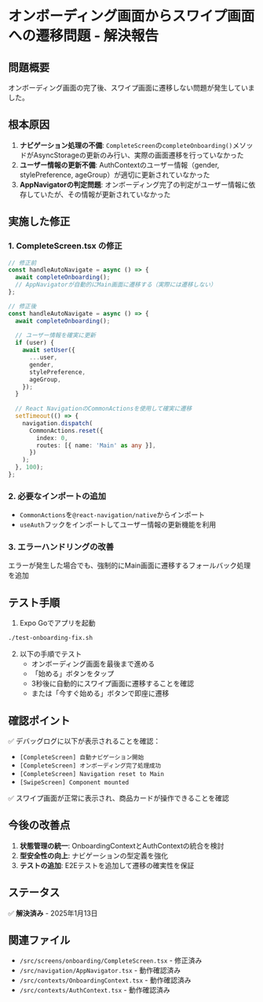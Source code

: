 # オンボーディング画面からスワイプ画面への遷移問題 - 解決報告

## 問題概要
オンボーディング画面の完了後、スワイプ画面に遷移しない問題が発生していました。

## 根本原因
1. **ナビゲーション処理の不備**: `CompleteScreen`の`completeOnboarding()`メソッドがAsyncStorageの更新のみ行い、実際の画面遷移を行っていなかった
2. **ユーザー情報の更新不備**: AuthContextのユーザー情報（gender, stylePreference, ageGroup）が適切に更新されていなかった
3. **AppNavigatorの判定問題**: オンボーディング完了の判定がユーザー情報に依存していたが、その情報が更新されていなかった

## 実施した修正

### 1. CompleteScreen.tsx の修正
```typescript
// 修正前
const handleAutoNavigate = async () => {
  await completeOnboarding();
  // AppNavigatorが自動的にMain画面に遷移する（実際には遷移しない）
};

// 修正後
const handleAutoNavigate = async () => {
  await completeOnboarding();
  
  // ユーザー情報を確実に更新
  if (user) {
    await setUser({
      ...user,
      gender,
      stylePreference,
      ageGroup,
    });
  }
  
  // React NavigationのCommonActionsを使用して確実に遷移
  setTimeout(() => {
    navigation.dispatch(
      CommonActions.reset({
        index: 0,
        routes: [{ name: 'Main' as any }],
      })
    );
  }, 100);
};
```

### 2. 必要なインポートの追加
- `CommonActions`を`@react-navigation/native`からインポート
- `useAuth`フックをインポートしてユーザー情報の更新機能を利用

### 3. エラーハンドリングの改善
エラーが発生した場合でも、強制的にMain画面に遷移するフォールバック処理を追加

## テスト手順

1. Expo Goでアプリを起動
```bash
./test-onboarding-fix.sh
```

2. 以下の手順でテスト
   - オンボーディング画面を最後まで進める
   - 「始める」ボタンをタップ
   - 3秒後に自動的にスワイプ画面に遷移することを確認
   - または「今すぐ始める」ボタンで即座に遷移

## 確認ポイント

✅ デバッグログに以下が表示されることを確認：
- `[CompleteScreen] 自動ナビゲーション開始`
- `[CompleteScreen] オンボーディング完了処理成功`
- `[CompleteScreen] Navigation reset to Main`
- `[SwipeScreen] Component mounted`

✅ スワイプ画面が正常に表示され、商品カードが操作できることを確認

## 今後の改善点

1. **状態管理の統一**: OnboardingContextとAuthContextの統合を検討
2. **型安全性の向上**: ナビゲーションの型定義を強化
3. **テストの追加**: E2Eテストを追加して遷移の確実性を保証

## ステータス
✅ **解決済み** - 2025年1月13日

## 関連ファイル
- `/src/screens/onboarding/CompleteScreen.tsx` - 修正済み
- `/src/navigation/AppNavigator.tsx` - 動作確認済み
- `/src/contexts/OnboardingContext.tsx` - 動作確認済み
- `/src/contexts/AuthContext.tsx` - 動作確認済み
